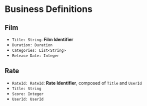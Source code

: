 # Business Definitions

## Film

- `Title: String`: **Film Identifier**
- `Duration: Duration`
- `Categories: List<String>`
- `Release Date: Integer`

## Rate

- `RateId: RateId`: **Rate Identifier**, composed of `Title` and `UserId`
- `Title: String`
- `Score: Integer`
- `UserId: UserId`
